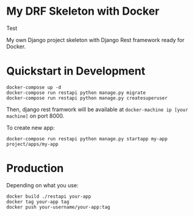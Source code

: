 # My DRF Skeleton with Docker

Test

My own Django project skeleton with Django Rest framework ready for Docker.

# Quickstart in Development

```
docker-compose up -d
docker-compose run restapi python manage.py migrate
docker-compose run restapi python manage.py createsuperuser
```

Then, django rest framwork will be available at `docker-machine ip [your machine]` on port 8000. 

To create new app:

```
docker-compose run restapi python manage.py startapp my-app project/apps/my-app
```

# Production

Depending on what you use:

```
docker build ./restapi your-app
docker tag your-app tag
docker push your-username/your-app:tag
```
